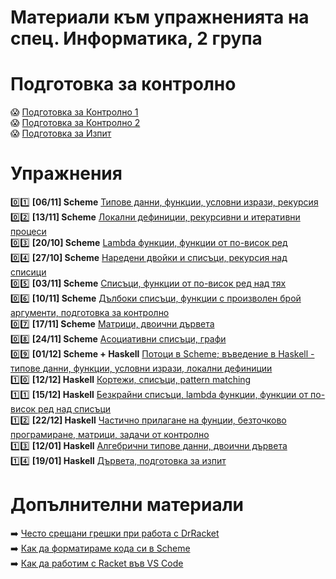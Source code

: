 # Материали към упражненията на спец. Информатика, 2 група

# Подготовка за контролно

:scream: [Подготовка за Контролно 1](./exams/01-exam)   
:scream: [Подготовка за Контролно 2](./exams/02-exam)  
:scream: [Подготовка за Изпит](./exams/final-exam)   

# Упражнения

:zero::one: **[06/11] Scheme** [Типове данни, функции, условни изрази, рекурсия](./01)  
:zero::two: **[13/11] Scheme** [Локални дефиниции, рекурсивни и итеративни процеси](./02)  
:zero::three: **[20/10] Scheme** [Lambda функции, функции от по-висок ред](./03)  
:zero::four: **[27/10] Scheme** [Наредени двойки и списъци, рекурсия над списици](./04)  
:zero::five: **[03/11] Scheme** [Списъци, функции от по-висок ред над тях](./05)  
:zero::six: **[10/11] Scheme** [Дълбоки списъци, функции с произволен брой аргументи, подготовка за контролно](./06)  
:zero::seven: **[17/11] Scheme** [Матрици, двоични дървета](./07)  
:zero::eight: **[24/11] Scheme** [Асоциативни списъци, графи](./08)  
:zero::nine: **[01/12] Scheme + Haskell** [Потоци в Scheme; въведение в Haskell - типове данни, функции, условни изрази, локални дефиниции](./09)  
:one::zero: **[12/12] Haskell** [Кортежи, списъци, pattern matching](./10)  
:one::one: **[15/12] Haskell** [Безкрайни списъци, lambda функции, функции от по-висок ред над списъци](./11)  
:one::two: **[22/12] Haskell** [Частично прилагане на фунции, безточково програмиране, матрици, задачи от контролно](./12)  
:one::three: **[12/01] Haskell** [Алгебрични типове данни, двоични дървета](./13)  
:one::four: **[19/01] Haskell** [Дървета, подготовка за изпит](./14)  

# Допълнителни материали

:arrow_right: [Често срещани грешки при работа с DrRacket](./additional-materials/scheme-common-pitfalls.md)  
:arrow_right: [Как да форматираме кода си в Scheme](./additional-materials/scheme-formatting.md)  
:arrow_right: [Как да работим с Racket във VS Code](./additional-materials/scheme-vscode.md)